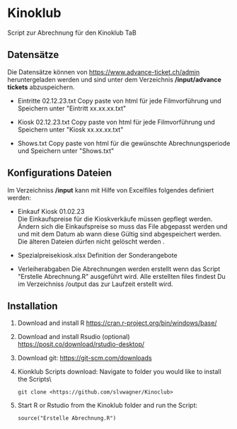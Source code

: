 
# Kinoklub

Script zur Abrechnung für den Kinoklub TaB

## Datensätze

Die Datensätze können von <https://www.advance-ticket.ch/admin> heruntergeladen werden und sind unter dem Verzeichnis
**/input/advance tickets** abzuspeichern.

-   Eintritte 02.12.23.txt
    Copy paste von html für jede Filmvorführung und Speichern unter "Eintritt xx.xx.xx.txt"

-   Kiosk 02.12.23.txt
    Copy paste von html für jede Filmvorführung und Speichern unter "Kiosk xx.xx.xx.txt"

-   Shows.txt
    Copy paste von html für die gewünschte Abrechnungsperiode und Speichern unter "Shows.txt"

## Konfigurations Dateien

Im Verzeichniss **/input** kann mit Hilfe von Excelfiles folgendes definiert werden:

-   Einkauf Kiosk 01.02.23\
    Die Einkaufspreise für die Kioskverkäufe müssen gepflegt werden. Ändern sich die Einkaufspreise so muss das File
    abgepasst werden und und mit dem Datum ab wann diese Gültig sind abgespeichert werden. Die älteren Dateien dürfen
    nicht gelöscht werden .

-   Spezialpreisekiosk.xlsx
    Definition der Sonderangebote

-   Verleiherabgaben
    Die Abrechnungen werden erstellt wenn das Script "Erstelle Abrechnung.R" ausgeführt wird. Alle erstellten files
    findest Du im Verzeichniss /output das zur Laufzeit erstellt wird.

## Installation

1.  Download and install R 
    <https://cran.r-project.org/bin/windows/base/>

2.  Download and install Rsudio (optional) 
    <https://posit.co/download/rstudio-desktop/>

3.  Download git:
    <https://git-scm.com/downloads>

5.  Kionklub Scripts download:
    Navigate to folder you would like to install the Scripts\
    ```
    git clone <https://github.com/slvwagner/Kinoclub>
    ```

6.  Start R or Rstudio from the Kinoklub folder and run the Script:
    ```
    source("Erstelle Abrechnung.R")
    ```
